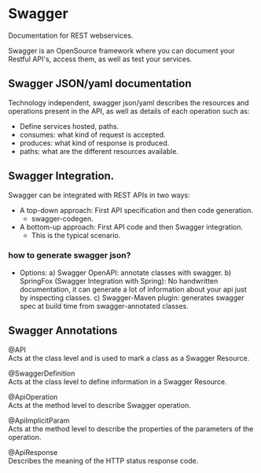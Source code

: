 # Swagger

 Documentation for REST webservices.

 Swagger is an OpenSource framework where you can document your Restful API's,
 access them, as well as test your services.

## Swagger JSON/yaml documentation

Technology independent, swagger json/yaml describes the resources and operations present in the API, 
as well as details of each operation such as:

* Define services hosted, paths.
* consumes: what kind of request is accepted.
* produces: what kind of response is produced.
* paths: what are the different resources available.


## Swagger Integration. 
Swagger can be integrated with REST APIs in two ways:  

* A top-down approach: First API specification and then code generation.  
	- swagger-codegen.
* A bottom-up approach: First API code and then Swagger integration. 
	- This is the typical scenario.

### how to generate swagger json?

* Options:
	a) Swagger OpenAPI: annotate classes with swagger.
	b) SpringFox (Swagger Integration with Spring): No handwritten documentation,
	it can generate a lot of information about your api just by inspecting classes.
	c) Swagger-Maven plugin: generates swagger spec at build time from swagger-annotated classes.

## Swagger Annotations

@API  
Acts at the class level and is used to mark a class as a Swagger Resource.

@SwaggerDefinition  
Acts at the class level to define information in a Swagger Resource.

@ApiOperation  
Acts at the method level to describe Swagger operation.

@ApiImplicitParam  
Acts at the method level to describe the properties of the parameters of the operation.

@ApiResponse  
Describes the meaning of the HTTP status response code.
